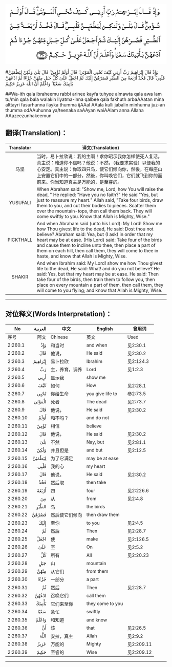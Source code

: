 ![002:260](images/002_260.gif)

#وَإِذْ قَالَ إِبْرَاهِيمُ رَبِّ أَرِنِي كَيْفَ تُحْيِي الْمَوْتَىٰ ۖ قَالَ أَوَلَمْ تُؤْمِنْ ۖ قَالَ بَلَىٰ وَلَٰكِنْ لِيَطْمَئِنَّ قَلْبِي ۖ قَالَ فَخُذْ أَرْبَعَةً مِنَ الطَّيْرِ فَصُرْهُنَّ إِلَيْكَ ثُمَّ اجْعَلْ عَلَىٰ كُلِّ جَبَلٍ مِنْهُنَّ جُزْءًا ثُمَّ ادْعُهُنَّ يَأْتِينَكَ سَعْيًا ۚ وَاعْلَمْ أَنَّ اللَّهَ عَزِيزٌ حَكِيمٌ 

##Wa-ith qala ibraheemu rabbi arinee kayfa tuhyee almawta qala awa lam tu/min qala bala walakin liyatma-inna qalbee qala fakhuth arbaAAatan mina alttayri fasurhunna ilayka thumma ijAAal AAala kulli jabalin minhunna juz-an thumma odAAuhunna ya/teenaka saAAyan waiAAlam anna Allaha AAazeezunhakeemun 

## 翻译(Translation)：

| Translator | 译文(Translation)                                            |
| :--------: | ------------------------------------------------------------ |
|    马坚    | 当时，易卜拉欣说：我的主啊！求你昭示我你怎样使死人复活。真主说：难道你不信吗？他说：不然，（我要求实验）以便我的心安定。真主说：你取四只鸟，使它们倾向你，然後，在每座山上安置它们中的一部分，然後，你叫唤它们，它们就飞到你的面前来。你当知道真主是万能的，是至睿的。 |
|  YUSUFALI  | When Abraham said: "Show me, Lord, how You will raise the dead, " He replied: "Have you no faith?" He said "Yes, but just to reassure my heart." Allah said, "Take four birds, draw them to you, and cut their bodies to pieces. Scatter them over the mountain-tops, then call them back. They will come swiftly to you. Know that Allah is Mighty, Wise." |
| PICKTHALL  | And when Abraham said (unto his Lord): My Lord! Show me how Thou givest life to the dead, He said: Dost thou not believe? Abraham said: Yea, but (I ask) in order that my heart may be at ease. (His Lord) said: Take four of the birds and cause them to incline unto thee, then place a part of them on each hill, then call them, they will come to thee in haste, and know that Allah is Mighty, Wise. |
|   SHAKIR   | And when Ibrahim said: My Lord! show me how Thou givest life to the dead, He said: What! and do you not believe? He said: Yes, but that my heart may be at ease. He said: Then take four of the birds, then train them to follow you, then place on every mountain a part of them, then call them, they will come to you flying; and know that Allah is Mighty, Wise. |

---

## 对位释义(Words Interpretation)：

| No   | العربية | 中文    | English | 曾用词 |
| ---- | ------: | ------- | ------- | ------ |
| 序号 |    阿文 | Chinese | 英文    | Used   |
| 2:260.1  | وَإِذْ     | 和当时        | and when         | 见2:30.1   |
| 2:260.2  | قَالَ     | 他说，         | He said          | 见2:30.2   |
| 2:260.3  | إِبْرَاهِيمُ | 易卜拉欣       | Ibrahim          | 见2:124.3  |
| 2:260.4  | رَبِّ      | 主，养育，调养 | Lord             | 见1:2.3    |
| 2:260.5  | أَرِنِي    | 显示我         | show me          |            |
| 2:260.6  | كَيْفَ     | 如何           | How              | 见2:28.1   |
| 2:260.7  | تُحْيِي    | 你给生命       | you give life to | 参2:73.5   |
| 2:260.8  | الْمَوْتَىٰ  | 死者           | The dead         | 见2:73.7   |
| 2:260.9  | قَالَ     | 他说，         | He said          | 见2:30.2   |
| 2:260.10 | أَوَلَمْ    | 和不吗？       | and do not       |            |
| 2:260.11 | تُؤْمِنْ    | 相信           | believe          |            |
| 2:260.12 | قَالَ     | 他说，         | He said          | 见2:30.2   |
| 2:260.13 | بَلَىٰ     | 不然           | Nay, but         | 见2:81.1   |
| 2:260.14 | وَلَٰكِنْ    | 并且但是       | and but          | 见2:12.5   |
| 2:260.15 | لِيَطْمَئِنَّ  | 为了它满足     | may be at ease   |            |
| 2:260.16 | قَلْبِي    | 我的心         | my heart         |            |
| 2:260.17 | قَالَ     | 他说，         | He said          | 见2:30.2   |
| 2:260.18 | فَخُذْ     | 然后取         | then take        |            |
| 2:260.19 | أَرْبَعَةً   | 四             | four             | 见2:226.6  |
| 2:260.20 | مِنَ      | 从             | from             | 见2:4.8    |
| 2:260.21 | الطَّيْرِ   | 鸟             | the birds        |            |
| 2:260.22 | فَصُرْهُنَّ   | 然后使它们倾向 | then draw them   |            |
| 2:260.23 | إِلَيْكَ    | 至你           | to you           | 见2:4.5    |
| 2:260.24 | ثُمَّ      | 然后           | Then             | 见2:28.7   |
| 2:260.25 | اجْعَلْ    | 使             | make             | 见2:126.5  |
| 2:260.26 | عَلَىٰ     | 至             | On               | 见2:5.2    |
| 2:260.27 | كُلِّ      | 所有           | All              | 见2:20.23  |
| 2:260.28 | جَبَلٍ     | 山             | mountain         |            |
| 2:260.29 | مِنْهُنَّ    | 从它们         | from them        |            |
| 2:260.30 | جُزْءًا    | 一部分         | a part           |            |
| 2:260.31 | ثُمَّ      | 然后           | Then             | 见2:28.7   |
| 2:260.32 | ادْعُهُنَّ   | 召唤它们       | call them        |            |
| 2:260.33 | يَأْتِينَكَ  | 它们来至你     | they come to you |            |
| 2:260.34 | سَعْيًا    | 急忙           | swiftly          |            |
| 2:260.35 | وَاعْلَمْ   | 和知道         | and know         |            |
| 2:260.36 | أَنَّ      | 该             | that             | 见2:26.5   |
| 2:260.37 | اللَّهَ    | 安拉，真主     | Allah            | 见2:9.2 |
| 2:260.38 | عَزِيزٌ    | 万能的         | Mighty           | 见2:209.11 |
| 2:260.39 | حَكِيمٌ    | 至睿的         | Wise             | 见2:209.12 |

---
